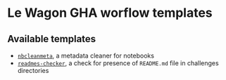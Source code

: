# Le Wagon GHA worflow templates

## Available templates

- [`nbcleanmeta`](/workflow-templates/nbcleanmeta.yml), a metadata cleaner for notebooks
- [`readmes-checker`](/workflow-templates/readmes-checker.yml), a check for presence of `README.md` file in challenges directories
